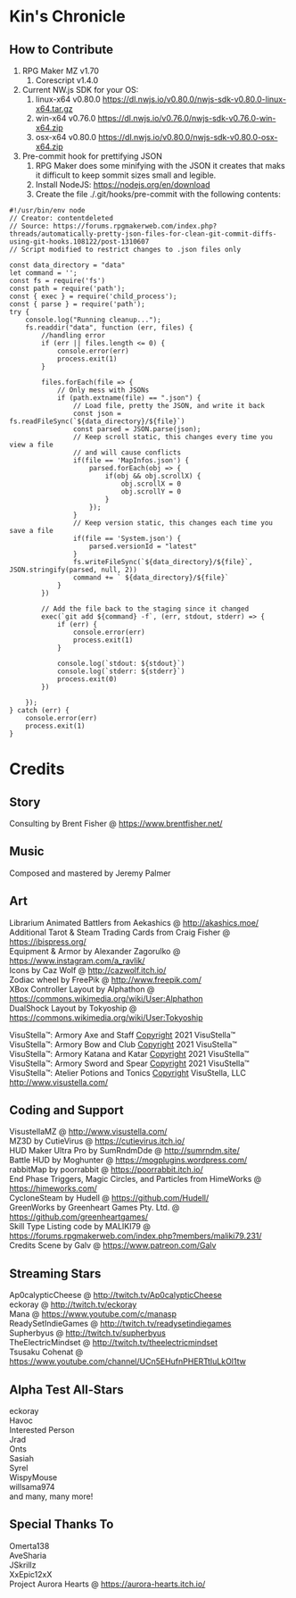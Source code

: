 # Kin's Chronicle

## How to Contribute
1. RPG Maker MZ v1.70
   1. Corescript v1.4.0
1. Current NW.js SDK for your OS:
   1. linux-x64 v0.80.0 https://dl.nwjs.io/v0.80.0/nwjs-sdk-v0.80.0-linux-x64.tar.gz
   1. win-x64 v0.76.0 https://dl.nwjs.io/v0.76.0/nwjs-sdk-v0.76.0-win-x64.zip
   1. osx-x64 v0.80.0 https://dl.nwjs.io/v0.80.0/nwjs-sdk-v0.80.0-osx-x64.zip
1. Pre-commit hook for prettifying JSON
   1. RPG Maker does some minifying with the JSON it creates that maks it difficult to keep sommit sizes small and legible.
   1. Install NodeJS: https://nodejs.org/en/download
   1. Create the file ./.git/hooks/pre-commit with the following contents:
````
#!/usr/bin/env node
// Creator: contentdeleted
// Source: https://forums.rpgmakerweb.com/index.php?threads/automatically-pretty-json-files-for-clean-git-commit-diffs-using-git-hooks.108122/post-1310607
// Script modified to restrict changes to .json files only

const data_directory = "data"
let command = '';
const fs = require('fs')
const path = require('path');
const { exec } = require('child_process');
const { parse } = require('path');
try {
    console.log("Running cleanup...");
    fs.readdir("data", function (err, files) {
        //handling error
        if (err || files.length <= 0) {
            console.error(err)
            process.exit(1)
        }
   
        files.forEach(file => {
			// Only mess with JSONs
			if (path.extname(file) == ".json") {
				// Load file, pretty the JSON, and write it back
				const json = fs.readFileSync(`${data_directory}/${file}`)
				const parsed = JSON.parse(json);
				// Keep scroll static, this changes every time you view a file
				// and will cause conflicts
				if(file == 'MapInfos.json') {
					parsed.forEach(obj => {
						if(obj && obj.scrollX) {
							obj.scrollX = 0
							obj.scrollY = 0
						}
					});
				}
				// Keep version static, this changes each time you save a file
				if(file == 'System.json') {
					parsed.versionId = "latest"
				}
				fs.writeFileSync(`${data_directory}/${file}`, JSON.stringify(parsed, null, 2))
				command += ` ${data_directory}/${file}`
			}
        })
   
        // Add the file back to the staging since it changed
        exec(`git add ${command} -f`, (err, stdout, stderr) => {
            if (err) {
                console.error(err)
                process.exit(1)
            }

            console.log(`stdout: ${stdout}`)
            console.log(`stderr: ${stderr}`)
            process.exit(0)
        })
   
    });
} catch (err) {
    console.error(err)
    process.exit(1)
}
````
   
# Credits
## Story
Consulting by Brent Fisher @ https://www.brentfisher.net/

## Music
Composed and mastered by Jeremy Palmer

## Art
Librarium Animated Battlers from Aekashics @ http://akashics.moe/  
Additional Tarot & Steam Trading Cards from Craig Fisher @ https://ibispress.org/  
Equipment & Armor by Alexander Zagorulko @ https://www.instagram.com/a_ravlik/  
Icons by Caz Wolf @ http://cazwolf.itch.io/  
Zodiac wheel by FreePik @ http://www.freepik.com/  
XBox Controller Layout by Alphathon @ https://commons.wikimedia.org/wiki/User:Alphathon  
DualShock Layout by Tokyoship @ https://commons.wikimedia.org/wiki/User:Tokyoship  

VisuStella™: Armory Axe and Staff [Copyright](C) 2021 VisuStella™  
VisuStella™: Armory Bow and Club [Copyright](C) 2021 VisuStella™  
VisuStella™: Armory Katana and Katar [Copyright](C) 2021 VisuStella™  
VisuStella™: Armory Sword and Spear [Copyright](C) 2021 VisuStella™  
VisuStella™: Atelier Potions and Tonics [Copyright](C) VisuStella, LLC  
http://www.visustella.com/  

## Coding and Support
VisustellaMZ @ http://www.visustella.com/  
MZ3D by CutieVirus @ https://cutievirus.itch.io/  
HUD Maker Ultra Pro by SumRndmDde @ http://sumrndm.site/  
Battle HUD by Moghunter @ https://mogplugins.wordpress.com/  
rabbitMap by poorrabbit @ https://poorrabbit.itch.io/  
End Phase Triggers, Magic Circles, and Particles from HimeWorks @ https://himeworks.com/  
CycloneSteam by Hudell @ https://github.com/Hudell/  
GreenWorks by Greenheart Games Pty. Ltd. @ https://github.com/greenheartgames/  
Skill Type Listing code by MALIKI79 @ https://forums.rpgmakerweb.com/index.php?members/maliki79.231/  
Credits Scene by Galv @ https://www.patreon.com/Galv  

## Streaming Stars
Ap0calypticCheese @ http://twitch.tv/Ap0calypticCheese  
eckoray @ http://twitch.tv/eckoray  
Mana @ https://www.youtube.com/c/manasp  
ReadySetIndieGames @ http://twitch.tv/readysetindiegames  
Supherbyus @ http://twitch.tv/supherbyus  
TheElectricMindset @ http://twitch.tv/theelectricmindset  
Tsusaku Cohenat @ https://www.youtube.com/channel/UCn5EHufnPHERTtIuLkOl1tw  

## Alpha Test All-Stars
eckoray  
Havoc  
Interested Person  
Jrad  
Onts  
Sasiah  
Syrel  
WispyMouse  
willsama974  
and many, many more!

## Special Thanks To
Omerta138  
AveSharia  
JSkrillz  
XxEpic12xX  
Project Aurora Hearts @ https://aurora-hearts.itch.io/
